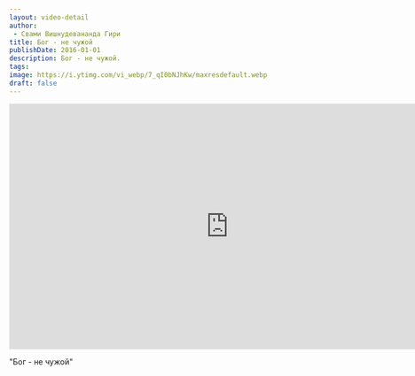 ```yaml
---
layout: video-detail
author:
 - Свами Вишнудевананда Гири
title: Бог - не чужой
publishDate: 2016-01-01
description: Бог - не чужой. 
tags: 
image: https://i.ytimg.com/vi_webp/7_qI0bNJhKw/maxresdefault.webp
draft: false
---
```


<iframe width="790" height="444" src="https://www.youtube.com/embed/7_qI0bNJhKw" frameborder="0" allowfullscreen=""></iframe> 

  "Бог - не чужой"

  

 